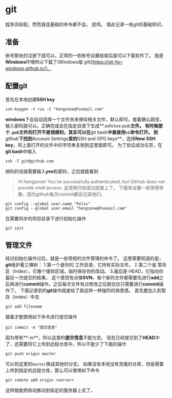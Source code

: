 # git
程序员标配，然而我连基础的命令都不会。
捉鸡。
借此记录一些git的基础知识。
## 准备
账号那些的注册下就可以，正常的一些账号设置结束后就可以下载软件了。
我是**Windows**环境所以下载了(Windows版 git)[https://git-for-windows.github.io/]。
## 配置git
首先在本地创建**SSH key**
```linux
ssh-keygen -t rsa -C "hengzone@Foxmail.com"
```
**windows**下会自动选择一个文件夹来保存相关文件，默认即可。接着确认路径，输入密码就可以。正确完成会在指定目录下生成**.ssh/xxx.pub**文件。
有时候那个`.pub`文件的打开不是很顺利，其实可以在**git bash**中直接用`vi`命令打开。
到**github**下找到**Account Settings**里的**SSH and GPG keys**，选择**New SSH key**，将上面打开的文件中的字符串复制到这里面即可。
为了验证成功与否，在**git bash**中输入
```linux
ssh -T git@github.com
```
顺利的话就需要输入**yes**和密码，之后就能看到
>Hi hengzone! You've successfully authenticated, but GitHub does not provide shell access.
这说明已经成功连接上了。
下面来设置一些常用参数，因为github每次commit都会记录他们。
```linux
git config --global user.name "Felix"
git config --global user.email "hengzone@Foxmail.com"
```
在需要同步的项目目录下进行初始化操作
```linux
git init
```
## 管理文件
经过初始化操作过后，就是一些常规的文件管理的命令了。
这里需要知道的是，**git**维护着三棵树：
1.第一个是你的 工作目录，它持有实际文件。
2.第二个是 暂存区（Index），它像个缓存区域，临时保存你的改动。
3.最后是 HEAD，它指向你最后一次提交的结果。
这个感觉有点像**SVN**，每个新的文件都需要先进行**add**之后再进行**commit**操作。之后每次文件有过修改之后就仅仅只需要进行**commit**操作了。
下面记录到的**git**操作就是给了我这样一种强烈的熟悉感。
首先要加入到暂存（index）中去
```linux
git add filename
```
接着才能使用如下命令进行提交操作
```linux
git commit -m "提交信息"
```
因为带有**-m**，所以这里的**提交信息**不能为空。
现在已经提交到了**HEAD**中了，还需要将它上传到远程仓库中，所以不能少了下面的操作
```linux
git push origin master
```
可以将这里的`master`换成其他的分支。
如果没有本地没有克隆的仓库，但是需要上传到指定的远程仓库，那么可以使用如下命令
```linux
git remote add origin <server>
```
这样就能把改动推动到指定的服务器上去了。
